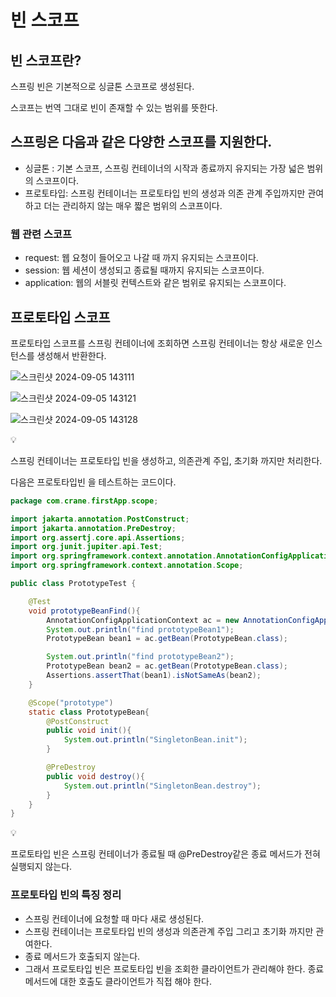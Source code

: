 # 빈 스코프

## 빈 스코프란?

스프링 빈은 기본적으로 싱글톤 스코프로 생성된다.

스코프는 번역 그대로 빈이 존재할 수 있는 범위를 뜻한다.

## 스프링은 다음과 같은 다양한 스코프를 지원한다.

- 싱글톤 : 기본 스코프, 스프링 컨테이너의 시작과 종료까지 유지되는 가장 넓은 범위의 스코프이다.
- 프로토타입: 스프링 컨테이너는 프로토타입 빈의 생성과 의존 관계 주입까지만 관여하고 더는 관리하지 않는 매우 짧은 범위의 스코프이다.

### 웹 관련 스코프

- request: 웹 요청이 들어오고 나갈 때 까지 유지되는 스코프이다.
- session: 웹 세션이 생성되고 종료될 때까지 유지되는 스코프이다.
- application: 웹의 서블릿 컨텍스트와 같은 범위로 유지되는 스코프이다.

## 프로토타입 스코프

프로토타입 스코프를 스프링 컨테이너에 조회하면 스프링 컨테이너는 항상 새로운 인스턴스를 생성해서 반환한다.

![스크린샷 2024-09-05 143111](https://github.com/user-attachments/assets/54194059-8460-45d8-bb65-3109bdd18fa3)

![스크린샷 2024-09-05 143121](https://github.com/user-attachments/assets/3dc9e716-d947-455d-8a40-bcd96a4086d3)

![스크린샷 2024-09-05 143128](https://github.com/user-attachments/assets/8cb2334e-a9c2-4c5e-a9fb-a6af9d30e34c)

<aside>
💡

스프링 컨테이너는 프로토타입 빈을 생성하고, 의존관계 주입, 초기화 까지만 처리한다.

</aside>

다음은 프로토타입빈 을 테스트하는 코드이다.

```java
package com.crane.firstApp.scope;

import jakarta.annotation.PostConstruct;
import jakarta.annotation.PreDestroy;
import org.assertj.core.api.Assertions;
import org.junit.jupiter.api.Test;
import org.springframework.context.annotation.AnnotationConfigApplicationContext;
import org.springframework.context.annotation.Scope;

public class PrototypeTest {

    @Test
    void prototypeBeanFind(){
        AnnotationConfigApplicationContext ac = new AnnotationConfigApplicationContext(PrototypeBean.class);
        System.out.println("find prototypeBean1");
        PrototypeBean bean1 = ac.getBean(PrototypeBean.class);

        System.out.println("find prototypeBean2");
        PrototypeBean bean2 = ac.getBean(PrototypeBean.class);
        Assertions.assertThat(bean1).isNotSameAs(bean2);
    }

    @Scope("prototype")
    static class PrototypeBean{
        @PostConstruct
        public void init(){
            System.out.println("SingletonBean.init");
        }

        @PreDestroy
        public void destroy(){
            System.out.println("SingletonBean.destroy");
        }
    }
}

```

<aside>
💡

프로토타입 빈은 스프링 컨테이너가 종료될 때 @PreDestroy같은 종료 메서드가 전혀 실행되지 않는다.

</aside>

### 프로토타입 빈의 특징 정리

- 스프링 컨테이너에 요청할 때 마다 새로 생성된다.
- 스프링 컨테이너는 프로토타입 빈의 생성과 의존관계 주입 그리고 초기화 까지만 관여한다.
- 종료 메서드가 호출되지 않는다.
- 그래서 프로토타입 빈은 프로토타입 빈을 조회한 클라이언트가 관리해야 한다. 종료 메서드에 대한 호출도 클라이언트가 직접 해야 한다.
